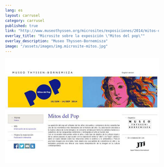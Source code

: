 ```yaml
---
lang: es
layout: carrusel
category: carrusel
published: true
link: "http://www.museothyssen.org/microsites/exposiciones/2014/mitos-del-pop/index.html"
overlay_title: "Microsite sobre la exposición \"Mitos del pop\""
overlay_description: "Museo Thyssen-Bornemisza"
image: "/assets/images/img.microsite-mitos.jpg"
---
```


![img.microsite-mitos.jpg](/assets/images/img.microsite-mitos.jpg)